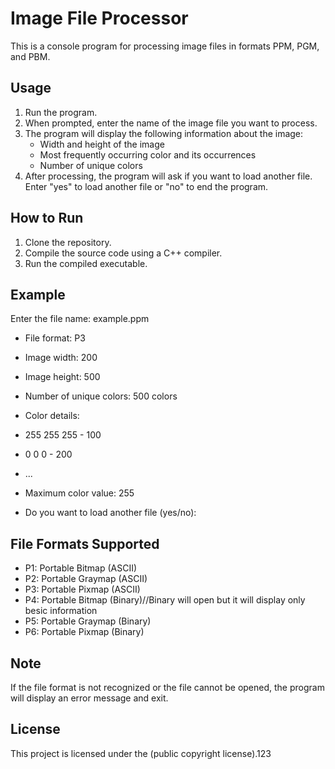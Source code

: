 # Image File Processor

This is a console program for processing image files in formats PPM, PGM, and PBM.

## Usage

1. Run the program.
2. When prompted, enter the name of the image file you want to process.
3. The program will display the following information about the image:
    - Width and height of the image
    - Most frequently occurring color and its occurrences
    - Number of unique colors
4. After processing, the program will ask if you want to load another file. Enter "yes" to load another file or "no" to end the program.

## How to Run

1. Clone the repository.
2. Compile the source code using a C++ compiler.
3. Run the compiled executable.

## Example
Enter the file name: example.ppm

- File format: P3
- Image width: 200
- Image height: 500
- Number of unique colors: 500 colors
- Color details:
- 255 255 255 - 100
- 0 0 0 - 200
- ...
- Maximum color value: 255

- Do you want to load another file (yes/no):

## File Formats Supported

- P1: Portable Bitmap (ASCII)
- P2: Portable Graymap (ASCII)
- P3: Portable Pixmap (ASCII)
- P4: Portable Bitmap (Binary)//Binary will open but it will display only besic information
- P5: Portable Graymap (Binary)
- P6: Portable Pixmap (Binary)

## Note

If the file format is not recognized or the file cannot be opened, the program will display an error message and exit.

## License

This project is licensed under the (public copyright license).123